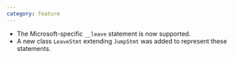 ```yaml
---
category: feature
---
```

* The Microsoft-specific `__leave` statement is now supported.
* A new class `LeaveStmt` extending `JumpStmt` was added to represent these statements.